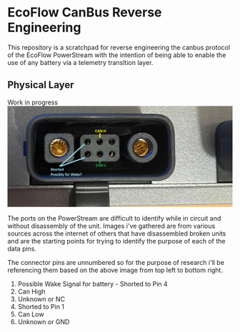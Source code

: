 # EcoFlow CanBus Reverse Engineering
This repository is a scratchpad for reverse engineering the canbus protocol of the EcoFlow PowerStream with the intention of being able to enable the use of any battery via a telemetry transltion layer.

## Physical Layer

Work in progress
![alt text](images/Battery-port.png)

The ports on the PowerStream are difficult to identify while in circuit and without disassembly of the unit. Images i've gathered are from various sources across the internet of others that have disassembled broken units and are the starting points for trying to identify the purpose of each of the data pins.

The connector pins are unnumbered so for the purpose of research i'll be referencing them based on the above image from top left to bottom right.

1. Possible Wake Signal for battery - Shorted to Pin 4
2. Can High
3. Unknown or NC
4. Shorted to Pin 1
5. Can Low
6. Unknown or GND


